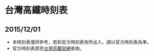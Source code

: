 # 台灣高鐵時刻表
## 2015/12/01

* 本時刻表僅供參考，若和官方時刻表有所出入，請以官方時刻表為準。
* 官方時刻表請至[台灣高鐵官網](http://www.thsrc.com.tw/tw/TimeTable/SearchResult "台灣高鐵官網")查詢。
